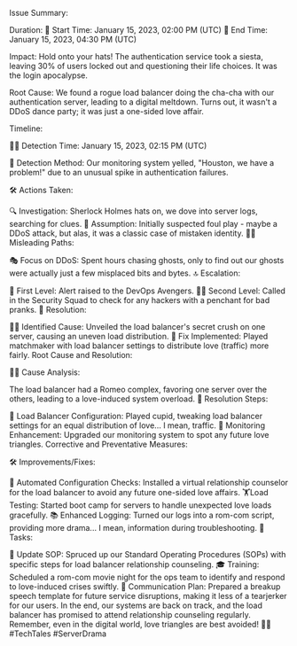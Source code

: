 Issue Summary:

Duration:
🚀 Start Time: January 15, 2023, 02:00 PM (UTC)
🌌 End Time: January 15, 2023, 04:30 PM (UTC)

Impact:
Hold onto your hats! The authentication service took a siesta, leaving 30% of users locked out and questioning their life choices. It was the login apocalypse.

Root Cause:
We found a rogue load balancer doing the cha-cha with our authentication server, leading to a digital meltdown. Turns out, it wasn't a DDoS dance party; it was just a one-sided love affair.

Timeline:

🕵️‍♂️ Detection Time: January 15, 2023, 02:15 PM (UTC)

🚨 Detection Method: Our monitoring system yelled, "Houston, we have a problem!" due to an unusual spike in authentication failures.

🛠️ Actions Taken:

🔍 Investigation: Sherlock Holmes hats on, we dove into server logs, searching for clues.
🤔 Assumption: Initially suspected foul play - maybe a DDoS attack, but alas, it was a classic case of mistaken identity.
🕵️‍♂️ Misleading Paths:

🎭 Focus on DDoS: Spent hours chasing ghosts, only to find out our ghosts were actually just a few misplaced bits and bytes.
🔝 Escalation:

📡 First Level: Alert raised to the DevOps Avengers.
🕵️‍♀️ Second Level: Called in the Security Squad to check for any hackers with a penchant for bad pranks.
🌈 Resolution:

🕵️‍♂️ Identified Cause: Unveiled the load balancer's secret crush on one server, causing an uneven load distribution.
🔧 Fix Implemented: Played matchmaker with load balancer settings to distribute love (traffic) more fairly.
Root Cause and Resolution:

🕵️‍♀️ Cause Analysis:

The load balancer had a Romeo complex, favoring one server over the others, leading to a love-induced system overload.
🔧 Resolution Steps:

🤖 Load Balancer Configuration: Played cupid, tweaking load balancer settings for an equal distribution of love... I mean, traffic.
📡 Monitoring Enhancement: Upgraded our monitoring system to spot any future love triangles.
Corrective and Preventative Measures:

🛠️ Improvements/Fixes:

🤖 Automated Configuration Checks: Installed a virtual relationship counselor for the load balancer to avoid any future one-sided love affairs.
🏋️Load Testing: Started boot camp for servers to handle unexpected love loads gracefully.
📚 Enhanced Logging: Turned our logs into a rom-com script, providing more drama... I mean, information during troubleshooting.
📝 Tasks:

📜 Update SOP: Spruced up our Standard Operating Procedures (SOPs) with specific steps for load balancer relationship counseling.
🎓 Training: Scheduled a rom-com movie night for the ops team to identify and respond to love-induced crises swiftly.
📢 Communication Plan: Prepared a breakup speech template for future service disruptions, making it less of a tearjerker for our users.
In the end, our systems are back on track, and the load balancer has promised to attend relationship counseling regularly. Remember, even in the digital world, love triangles are best avoided! 🚀💔 #TechTales #ServerDrama
